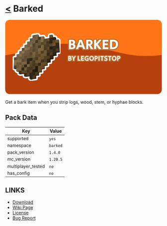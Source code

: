 # [<](../README.md) Barked

![alt](banner.png)

Get a bark item when you strip logs, wood, stem, or hyphae blocks.

## Pack Data

| Key                | Value    |
| ------------------ | -------- |
| supported          | `yes`    |
| namespace          | `barked` |
| pack_version       | `1.4.0`  |
| mc_version         | `1.20.5` |
| multiplayer_tested | `no`     |
| has_config         | `no`     |

## LINKS

- [Download](https://www.curseforge.com/minecraft/customization/barked-datapack-edition)
- [Wiki Page](https://github.com/legopitstop/Datapacks/wiki)
- [License](https://license.lpsmods.dev)
- [Bug Report](https://github.com/legopitstop/Datapacks/issues)
